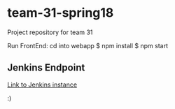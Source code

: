 # team-31-spring18
Project repository for team 31

Run FrontEnd:
cd into webapp
$ npm install
$ npm start

## Jenkins Endpoint
[Link to Jenkins instance](http://ec2-18-219-109-43.us-east-2.compute.amazonaws.com:8080)

:)
